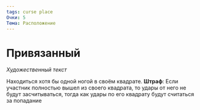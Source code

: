 ```yaml
---
tags: curse place
Очки: 5
Тема: Расположение
---
```


# Привязанный

*Художественный текст*

Находиться хотя бы одной ногой в своём квадрате.
**Штраф**: Если участник полностью вышел из своего квадрата, то удары от него не будут засчитываться, тогда как удары по его квадрату будут считаться за попадание